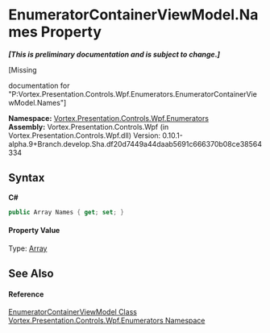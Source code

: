 # EnumeratorContainerViewModel.Names Property 
 _**\[This is preliminary documentation and is subject to change.\]**_

\[Missing <summary> documentation for "P:Vortex.Presentation.Controls.Wpf.Enumerators.EnumeratorContainerViewModel.Names"\]

**Namespace:**&nbsp;<a href="N_Vortex_Presentation_Controls_Wpf_Enumerators.md">Vortex.Presentation.Controls.Wpf.Enumerators</a><br />**Assembly:**&nbsp;Vortex.Presentation.Controls.Wpf (in Vortex.Presentation.Controls.Wpf.dll) Version: 0.10.1-alpha.9+Branch.develop.Sha.df20d7449a44daab5691c666370b08ce38564334

## Syntax

**C#**<br />
``` C#
public Array Names { get; set; }
```


#### Property Value
Type: <a href="https://docs.microsoft.com/dotnet/api/system.array" target="_blank">Array</a>

## See Also


#### Reference
<a href="T_Vortex_Presentation_Controls_Wpf_Enumerators_EnumeratorContainerViewModel.md">EnumeratorContainerViewModel Class</a><br /><a href="N_Vortex_Presentation_Controls_Wpf_Enumerators.md">Vortex.Presentation.Controls.Wpf.Enumerators Namespace</a><br />